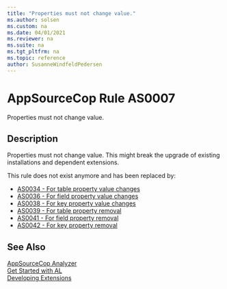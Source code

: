 ```yaml
---
title: "Properties must not change value."
ms.author: solsen
ms.custom: na
ms.date: 04/01/2021
ms.reviewer: na
ms.suite: na
ms.tgt_pltfrm: na
ms.topic: reference
author: SusanneWindfeldPedersen
---
```

[//]: # (START>DO_NOT_EDIT)
[//]: # (IMPORTANT:Do not edit any of the content between here and the END>DO_NOT_EDIT.)
[//]: # (Any modifications should be made in the .xml files in the ModernDev repo.)
# AppSourceCop Rule AS0007
Properties must not change value.  

## Description
Properties must not change value. This might break the upgrade of existing installations and dependent extensions.

[//]: # (IMPORTANT: END>DO_NOT_EDIT)

This rule does not exist anymore and has been replaced by:
- [AS0034 - For table property value changes](appsourcecop-as0034.md)
- [AS0036 - For field property value changes](appsourcecop-as0036.md)
- [AS0038 - For key property value changes](appsourcecop-as0038.md)
- [AS0039 - For table property removal](appsourcecop-as0039.md)
- [AS0041 - For field property removal](appsourcecop-as0041.md)
- [AS0042 - For key property removal](appsourcecop-as0042.md)

## See Also  
[AppSourceCop Analyzer](appsourcecop.md)  
[Get Started with AL](../devenv-get-started.md)  
[Developing Extensions](../devenv-dev-overview.md)  